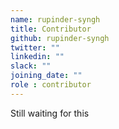```yaml
---
name: rupinder-syngh
title: Contributor
github: rupinder-syngh
twitter: ""
linkedin: ""
slack: ""
joining_date: ""
role : contributor
---
```


Still waiting for this
